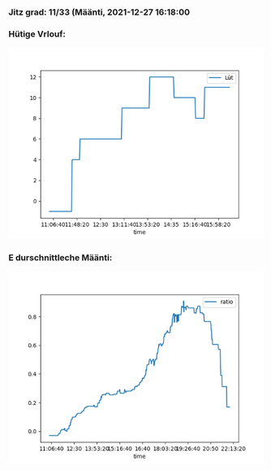 ### Jitz grad: 11/33 (Määnti, 2021-12-27 16:18:00

### Hütige Vrlouf:
![Graph](Today.png)

### E durschnittleche Määnti:
![Graph](Määnti.png)